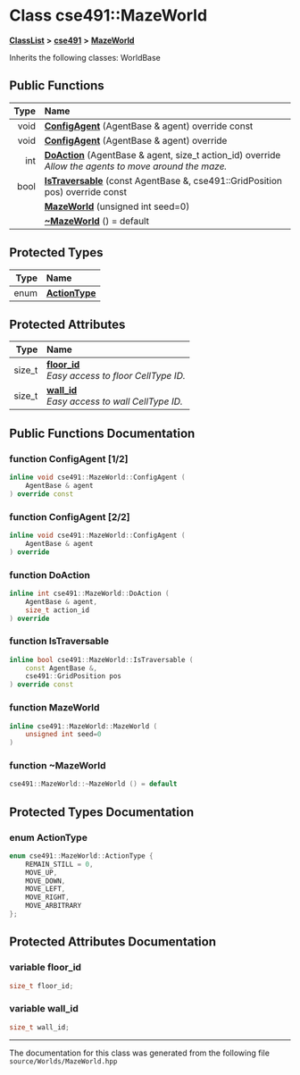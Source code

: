 

# Class cse491::MazeWorld



[**ClassList**](annotated.md) **>** [**cse491**](namespacecse491.md) **>** [**MazeWorld**](classcse491_1_1_maze_world.md)








Inherits the following classes: WorldBase


































## Public Functions

| Type | Name |
| ---: | :--- |
|  void | [**ConfigAgent**](#function-configagent-12) (AgentBase & agent) override const<br> |
|  void | [**ConfigAgent**](#function-configagent-22) (AgentBase & agent) override<br> |
|  int | [**DoAction**](#function-doaction) (AgentBase & agent, size\_t action\_id) override<br>_Allow the agents to move around the maze._  |
|  bool | [**IsTraversable**](#function-istraversable) (const AgentBase &, cse491::GridPosition pos) override const<br> |
|   | [**MazeWorld**](#function-mazeworld) (unsigned int seed=0) <br> |
|   | [**~MazeWorld**](#function-mazeworld) () = default<br> |




## Protected Types

| Type | Name |
| ---: | :--- |
| enum  | [**ActionType**](#enum-actiontype)  <br> |




## Protected Attributes

| Type | Name |
| ---: | :--- |
|  size\_t | [**floor\_id**](#variable-floor_id)  <br>_Easy access to floor CellType ID._  |
|  size\_t | [**wall\_id**](#variable-wall_id)  <br>_Easy access to wall CellType ID._  |




















## Public Functions Documentation




### function ConfigAgent [1/2]

```C++
inline void cse491::MazeWorld::ConfigAgent (
    AgentBase & agent
) override const
```






### function ConfigAgent [2/2]

```C++
inline void cse491::MazeWorld::ConfigAgent (
    AgentBase & agent
) override
```






### function DoAction 

```C++
inline int cse491::MazeWorld::DoAction (
    AgentBase & agent,
    size_t action_id
) override
```






### function IsTraversable 

```C++
inline bool cse491::MazeWorld::IsTraversable (
    const AgentBase &,
    cse491::GridPosition pos
) override const
```






### function MazeWorld 

```C++
inline cse491::MazeWorld::MazeWorld (
    unsigned int seed=0
) 
```






### function ~MazeWorld 

```C++
cse491::MazeWorld::~MazeWorld () = default
```



## Protected Types Documentation




### enum ActionType 

```C++
enum cse491::MazeWorld::ActionType {
    REMAIN_STILL = 0,
    MOVE_UP,
    MOVE_DOWN,
    MOVE_LEFT,
    MOVE_RIGHT,
    MOVE_ARBITRARY
};
```



## Protected Attributes Documentation




### variable floor\_id 

```C++
size_t floor_id;
```






### variable wall\_id 

```C++
size_t wall_id;
```




------------------------------
The documentation for this class was generated from the following file `source/Worlds/MazeWorld.hpp`

